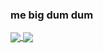 ### me big dum dum

<a href="https://github.com/BotchedRPR">
  <img align="center" src="https://github-readme-stats.vercel.app/api/top-langs/?username=BotchedRPR&langs_count=14&theme=nord&layout=compact" />
</a>
<a href="https://github.com/BotchedRPR">
  <img align="center" src="https://github-readme-stats.vercel.app/api?username=BotchedRPR&show_icons=true&theme=nord&include_all_commits=true)]" />
</a>


<!--
**BotchedRPR/BotchedRPR** is a ✨ _special_ ✨ repository because its `README.md` (this file) appears on your GitHub profile.

Here are some ideas to get you started:

- 🔭 I’m currently working on ...
- 🌱 I’m currently learning ...
- 👯 I’m looking to collaborate on ...
- 🤔 I’m looking for help with ...
- 💬 Ask me about ...
- 📫 How to reach me: ...
- 😄 Pronouns: ...
- ⚡ Fun fact: ...
-->
